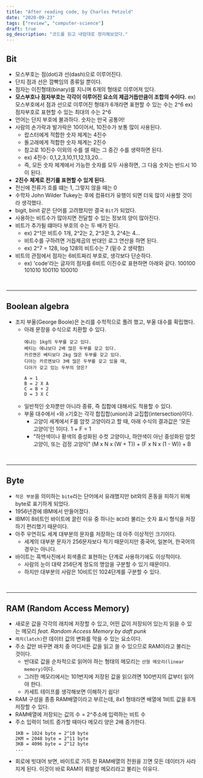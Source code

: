 ```yaml
---
title: "After reading code, by Charles Petzold"
date: "2020-09-23"
tags: ["review", "computer-science"]
draft: true
og_description: "코드를 읽고 내맘대로 정리해보았다."
---
```


## Bit

- 모스부호는 점(dot)과 선(dash)으로 이루어진다.
- 단지 점과 선은 깜빡임의 종류일 뿐이다.
- 점자는 이진형태(binary)를 지니며 6개의 형태로 이루어져 있다.
- **모스부호나 점자부호는 각각이 이루어진 요소의 제곱거듭만큼이 조합의 수이다.**
  ex) 모스부호에서 점과 선으로 이루어진 형태가 6개라면 표현할 수 있는 수는 2^6
  ex) 점자부호로 표현할 수 있는 최대의 수는 2^6
- 언어는 단지 부호에 불과하다. 숫자는 만국 공통어!
- 사람의 손가락과 발가락은 10이어서, 10진수가 보통 많이 사용된다.
   - 랍스터에게 적합한 숫자 체계는 4진수
   - 돌고래에게 적합한 숫자 체계는 2진수
   - 참고로 10진수 이외의 수를 셀 때는 그 중간 수를 생략하면 된다.
   - ex) 4진수: 0,1,2,3,10,11,12,13,20...
   - 즉, 모든 숫자 체계에서 가능한 숫자를 모두 사용하면, 그 다음 숫자는 반드시 10이 된다.
- **2진수 체계로 전기를 표현할 수 있게 된다.**
- 전신에 전류가 흐를 떄는 1, 그렇지 않을 때는 0
- 수학자 John Wilder Tukey는 후에 컴퓨터가 유행이 되면 더욱 많이 사용할 것이라 생각했다.
- bigit, binit 같은 단어를 고려했지만 결국 `Bit`가 되었다.
- 사용하는 비트수가 많아지면 전달할 수 있는 정보의 양이 많아진다.
- 비트가 추가될 떄마다 부호의 수는 두 배가 된다.
  - ex) 2^1은 비트수 1개, 2^2는 2, 2^3은 3, 2^4는 4...
  - 비트수를 구하려면 거듭제곱의 반대인 로그 연산을 하면 된다.
  - ex) 2^7 = 128, log 128의 비트수는 7 (밑수 2 생략함)
- 비트의 관점에서 점자는 6비트짜리 부호로, 생각보다 단순하다.
  - ex) 'code'라는 글자의 점자를 6비트 이진수로 표현하면 아래와 같다.
    100100 101010 100110 100010

<br />
<hr />

## Boolean algebra
- 조지 부울(George Boole)은 논리를 수학적으로 풀려 했고, 부울 대수를 확립했다.
  - 아래 문장을 수식으로 치환할 수 있다.
    ```text
    에냐는 1kg의 두부를 갖고 있다.
    베티는 에냐보다 2배 많은 두부를 갖고 있다.
    카르멘은 베티보다 2kg 많은 두부를 갖고 있다.
    디아는 카르멘보다 3배 많은 두부를 갖고 있을 때,
    디아가 갖고 있는 두부의 양은?

    A = 1
    B = 2 X A
    C = B + 2
    D = 3 X C
    ```
  - 일반적인 숫자뿐만 아니라 종류, 즉 집합에 대해서도 적용할 수 있다.
  - 부울 대수에서 `+`와 `x`기호는 각각 합집합(union)과 교집합(intersection)이다.
    - 고양이 세계에서 F를 암컷 고양이라고 할 때, 아래 수식의 결과값은 '모든 고양이'인 1이다.
      1 + F = 1
    - "하얀색이나 황색의 중성화된 수컷 고양이나, 하얀색이 아닌 중성화된 암컷 고양이, 또는 검정 고양이"
      (M x N x (W + T)) + (F x N x (1 - W)) + B

<br />
<hr />

## Byte
- `작은 부분`을 의미하는 `bite`라는 단어에서 유래했지만 bit와의 혼동을 피하기 위해 byte로 표기하게 되었다.
- 1956년경에 IBM에서 만들어졌다.
- IBM이 8비트인 바이트에 끌린 이유 중 하나는 `BCD`라 불리는 숫자 표시 형식을 저장하기 편리했기 때문이다.
- 아주 우연히도 세계 대부분의 문자를 저장하는 데 아주 이상적인 크기이다.
  - 세계의 대부분 문자가 256문자보다 적기 때문이지만 중국어, 일본어, 한국어의 경우는 아니다.
- 바이트는 흑백사진에서 회색졸르 표현하는 단계로 사용하기에도 이상적이다.
  - 사람의 눈이 대략 256단계 정도의 명암을 구분할 수 있기 때문이다.
  - 하지만 대부분의 사람은 10비트인 1024단계를 구분할 수 있다.


<br />
<hr />

## RAM (Random Access Memory)
- 새로운 값을 각각의 래치에 저장할 수 있고, 어떤 값이 저장되어 있는지 읽을 수 있는 메모리
  _feat. Random Access Memory by daft punk_
- `래치(latch)`란 데이터 값의 변화를 막을 수 있는 요소이다.
- 주소 값만 바꾸면 래치 중 어디서든 값을 읽고 쓸 수 있으므로 RAM이라고 불리는 것이다.
  - 반대로 값을 순차적으로 읽어야 하는 형태의 메모리는 `선형 메모리(linear memory)`이다.
  - 그러한 메모리에서는 101번지에 저장된 값을 읽으려면 100번지의 값부터 읽어야 한다.
  - 카세트 테이프를 생각해보면 이해하기 쉽다!
- RAM 구성을 종종 RAM배열이라고 부르는데, 8x1 형태라면 배열에 1비트 값을 8개 저장할 수 있다.
- RAM배열에 저장되는 값의 수 = 2^주소에 입력하는 비트 수
- 주소 입력이 1비트 증가할 때마다 메모리 양은 2배 증가한다.
  ```text
  1KB = 1024 byte = 2^10 byte
  2KM = 2048 byte = 2^11 byte
  3KB = 4096 byte = 2^12 byte
  ...
  ```
- 회로에 빗대어 보면, 바이트로 가득 찬 RAM배열의 전원을 끄면 모든 데이터가 사라지게 된다. 이것이 바로 RAM이 휘발성 메모리라고 불리는 이유다.

